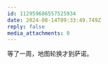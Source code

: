 ```yaml
---
id: 112959686557525934
date: 2024-08-14T09:33:49.749Z
reply: false
media_attachments: 0
---
```


等了一周，地图轮换才到萨诺。


